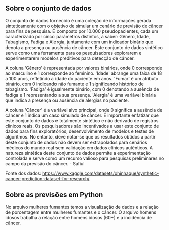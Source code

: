 ## Sobre o conjunto de dados

O conjunto de dados fornecido é uma coleção de informações gerada sinteticamente com o objetivo de simular um cenário de previsão de câncer para fins de pesquisa. É composto por 10.000 pseudopacientes, cada um caracterizado por cinco parâmetros distintos, a saber: Gênero, Idade, Tabagismo, Fadiga e Alergia, juntamente com um indicador binário que denota a presença ou ausência de câncer. Este conjunto de dados sintético serve como uma ferramenta para os pesquisadores explorarem e experimentarem modelos preditivos para detecção de câncer.

A coluna ‘Gênero’ é representada por valores binários, onde 0 corresponde ao masculino e 1 corresponde ao feminino. 'Idade' abrange uma faixa de 18 a 100 anos, refletindo a idade do paciente em anos. 'Fumar' é um atributo binário, com 0 indicando não fumante e 1 significando histórico de tabagismo. 'Fadiga' é igualmente binário, com 0 denotando a ausência de fadiga e 1 representando a sua presença. 'Alergia' é uma variável binária que indica a presença ou ausência de alergias no paciente.

A coluna 'Câncer' é a variável alvo principal, onde 0 significa a ausência de câncer e 1 indica um caso simulado de câncer. É importante enfatizar que este conjunto de dados é totalmente sintético e não derivado de registros clínicos reais. Os pesquisadores são incentivados a usar este conjunto de dados para fins exploratórios, desenvolvimento de modelos e testes de algoritmos. No entanto, deve notar-se que os resultados obtidos a partir deste conjunto de dados não devem ser extrapolados para cenários médicos do mundo real sem validação em dados clínicos autênticos. A natureza sintética deste conjunto de dados permite a experimentação controlada e serve como um recurso valioso para pesquisas preliminares no campo da previsão do câncer. - Safiul

Fonte dos dados: https://www.kaggle.com/datasets/ohinhaque/synthetic-cancer-prediction-dataset-for-research/

## Sobre as previsões em Python

No arquivo mulheres fumantes temos a visualização de dados e a relação de porcentagem entre mulheres fumantes e o câncer.
O arquivo homens idosos trabalha a relação entre homens idosos (60+) e a incidência de câncer.